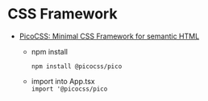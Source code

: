 #


# CSS Framework
* [PicoCSS: Minimal CSS Framework for semantic HTML](https://picocss.com/)
  * npm install
    ```
    npm install @picocss/pico 
    ```

  * import into App.tsx  
    `import '@picocss/pico`

